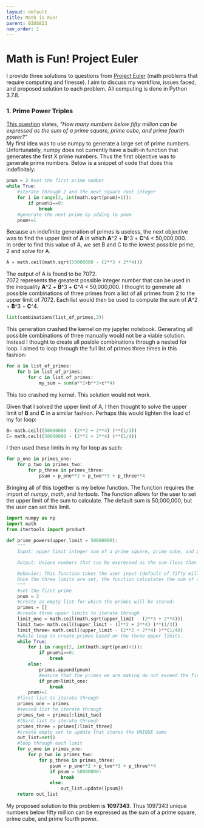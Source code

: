 ```yaml
---
layout: default
title: Math is Fun!
parent: BIOS823
nav_order: 1
---
```


# Math is Fun! Project Euler
I provide three solutions to 
questions from [Project Euler](https://github.com/delashu/do_parallel) (math problems that require computing and finesse). 
I aim to discuss my workflow, issues faced, and proposed solution to each problem. All computing is done in Python 3.7.8.    


### 1. Prime Power Triples
[This question](https://projecteuler.net/problem=87) states, *"How many numbers below fifty million can be expressed as the sum of a prime square, prime cube, and prime fourth power?"*   
My first idea was to use numpy to generate a large set of prime numbers. Unfortunately, numpy does not currently have a built-in function that generates the first X prime numbers. Thus the first objective was to generate prime numbers. Below is a snippet of code that does this indefinitely:  
```python
pnum = 2 #set the first prime number
while True: 
    #iterate through 2 and the next square root integer
    for i in range(2, int(math.sqrt(pnum)+1)):
        if pnum%i==0:
            break
    #generate the next prime by adding to pnum
    pnum+=1
```


Because an indefinite generation of primes is useless, the next objective was to find the upper limit of **A** in which **A**^2 + **B**^3 + **C**^4 < 50,000,000.  
In order to find this value of A, we set B and C to the lowest possible prime, 2 and solve for A.  
```python
A = math.ceil(math.sqrt(50000000 - (2**3 + 2**4)))
```

The output of A is found to be 7072.  
7072 represents the greatest possible integer number that can be used in the inequality **A**^2 + **B**^3 + **C**^4 < 50,000,000. 
I thought to generate all possible combinations of three primes from a list of all primes from 2 to the upper limit of 7072. Each list would then be used to compute the sum of **A**^2 + **B**^3 + **C**^4.    

```python
list(combinations(list_of_primes,3))
```

This generation crashed the kernel on my jupyter notebook. Generating all possible combinations of three manually would not be a viable solution.  
Instead I thought to create all posible combinations through a nested for loop. I aimed to loop through the full list of primes three times in this fashion: 

```python
for a in list_of_primes: 
    for b in list_of_primes:
        for c in list_of_primes: 
            my_sum = sum(a**2+b**3+c**4)
```
This too crashed my kernel. This solution would not work.  

Given that I solved the upper limit of A, I then thought to solve the upper limit of **B** and **C** in a similar fashion. Perhaps this would lighten the load of my for loop: 
```python
B= math.ceil((50000000 - (2**2 + 2**4) )**(1/3))
C= math.ceil((50000000 - (2**2 + 2**4) )**(1/4))
```

I then used these limits in my for loop as such: 
```python
for p_one in primes_one:
    for p_two in primes_two: 
        for p_three in primes_three:
            psum = p_one**2 + p_two**3 + p_three**4
```

Bringing all of this together is my below function. The function requires the import of *numpy*, *math*, and *itertools*. The function allows for the user to set the upper limit of the sum to calculate. The default sum is 50,000,000, but the user can set this limit.     

```python
import numpy as np
import math 
from itertools import product

def prime_powers(upper_limit = 50000000):
    """
    Input: upper limit integer sum of a prime square, prime cube, and prime fourth power. Default is fifty million    

    Output: Unique numbers that can be expressed as the sum (less than fifty million) of a prime square, prime cube, and prime fourth power. 

    Behavior: This function takes the user input (default of fifty million) and first creates three upper limits of prime numbers to loop through. 
    Once the three limits are set, the function calculates the sum of a prime square, prime cube, and prime fourth power. If the sum is unique, the function adds to a counter. 
    """    
    #set the first prime
    pnum = 2
    #create an empty list for which the primes will be stored: 
    primes = []
    #create three upper limits to iterate through
    limit_one = math.ceil(math.sqrt(upper_limit - (2**3 + 2**4)))
    limit_two= math.ceil((upper_limit - (2**2 + 2**4) )**(1/3))
    limit_three= math.ceil((upper_limit - (2**2 + 2**4) )**(1/4))
    #while loop to create primes based on the three upper limits. 
    while True: 
        for i in range(2, int(math.sqrt(pnum)+1)):
            if pnum%i==0:
                break
        else:
            primes.append(pnum)
            #ensure that the primes we are making do not exceed the first limit
            if pnum>limit_one:
                break
        pnum+=1
    #first list to iterate through
    primes_one = primes
    #second list to iterate through
    primes_two = primes[:limit_two]
    #third list to iterate through
    primes_three = primes[:limit_three]
    #create empty set to update that stores the UNIQUE sums
    out_list=set()
    #loop through each limit
    for p_one in primes_one:
        for p_two in primes_two: 
            for p_three in primes_three:
                psum = p_one**2 + p_two**3 + p_three**4
                if psum > 50000000:
                    break
                else:
                    out_list.update([psum])
    return out_list

```
My proposed solution to this problem is **1097343**. Thus 1097343 unique numbers below fifty million can be expressed as the sum of a prime square, prime cube, and prime fourth power.  
